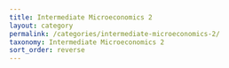 ```yaml
---
title: Intermediate Microeconomics 2
layout: category
permalink: /categories/intermediate-microeconomics-2/
taxonomy: Intermediate Microeconomics 2
sort_order: reverse
---
```

